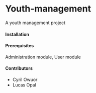 # Youth-management
A youth management project 
#### Installation 
#### Prerequisites
Administration module,
User module

#### Contributors
* Cyril Owuor
* Lucas Opal
